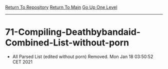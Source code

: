 [Return To Repository](https://github.com/bast69/piholeparser/)
[Return To Main](https://github.com/bast69/piholeparser/blob/master/RecentRunLogs/Mainlog.md)
[Go Up One Level](https://github.com/bast69/piholeparser/blob/master/RecentRunLogs/TopLevelScripts/.md)
____________________________________
# 71-Compiling-Deathbybandaid-Combined-List-without-porn
* All Parsed List (edited without porn) Removed. Mon Jan 18 03:50:52 CET 2021
